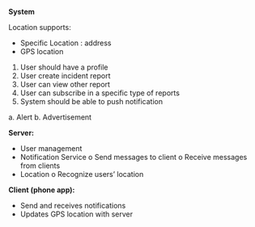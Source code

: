 **System**

Location supports:
-	Specific Location : address
-	GPS location

1.	User should have a profile
2.	User create incident report
3.	User can view other report
4.	User can subscribe in a specific type of reports
5.	System should be able to push notification

  a.	Alert
  b.	Advertisement

**Server:**
-	User management
-	Notification Service
o	Send messages to client
o	Receive messages from clients
-	Location
o	Recognize users’ location

**Client (phone app):**
-	Send and receives notifications
-	Updates GPS location with server
